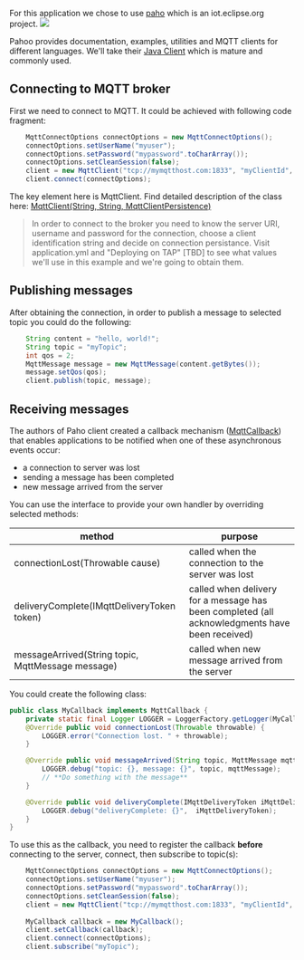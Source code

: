 For this application we chose to use [paho](https://eclipse.org/paho/) which is an iot.eclipse.org project.
![](https://eclipse.org/paho/images/paho_logo_400.png)

Pahoo provides documentation, examples, utilities and MQTT clients for different languages. 
We'll take their [Java Client](https://github.com/eclipse/paho.mqtt.java) which is mature and commonly used.

## Connecting to MQTT broker
First we need to connect to MQTT. It could be achieved with following code fragment:
```Java
    MqttConnectOptions connectOptions = new MqttConnectOptions();
    connectOptions.setUserName("myuser");
    connectOptions.setPassword("mypassword".toCharArray());
    connectOptions.setCleanSession(false);
    client = new MqttClient("tcp://mymqtthost.com:1833", "myClientId", new MemoryPersistence());
    client.connect(connectOptions);
```

The key element here is MqttClient. Find detailed description of the class here: [MqttClient(String, String, MqttClientPersistence)](https://www.eclipse.org/paho/files/javadoc/org/eclipse/paho/client/mqttv3/MqttClient.html) 

> In order to connect to the broker you need to know the server URI, username and password for the connection, choose a client identification string and decide on connection persistance. Visit application.yml and "Deploying on TAP" [TBD] to see what values we'll use in this example and we're going to obtain them.
 
## Publishing messages
After obtaining the connection, in order to publish a message to selected topic you could do the following:
```Java
    String content = "hello, world!";
    String topic = "myTopic";
    int qos = 2;
    MqttMessage message = new MqttMessage(content.getBytes());
    message.setQos(qos);
    client.publish(topic, message);
```

## Receiving messages 
The authors of Paho client created a callback mechanism ([MqttCallback](https://www.eclipse.org/paho/files/javadoc/org/eclipse/paho/client/mqttv3/MqttCallback.html)) that enables applications to be notified when one of these asynchronous events occur:

 * a connection to server was lost
 * sending a message has been completed
 * new message arrived from the server

You can use the interface to provide your own handler by overriding selected methods:

| method | purpose |
|--|--|
| connectionLost(Throwable cause)  |  called when the connection to the server was lost  |
| deliveryComplete(IMqttDeliveryToken token) | called when delivery for a message has been completed (all acknowledgments have been received) |
| messageArrived(String topic, MqttMessage message) | called when new message arrived from the server |

You could create the following class:

```Java
public class MyCallback implements MqttCallback {
    private static final Logger LOGGER = LoggerFactory.getLogger(MyCallback.class);
    @Override public void connectionLost(Throwable throwable) {
        LOGGER.error("Connection lost. " + throwable);
    }

    @Override public void messageArrived(String topic, MqttMessage mqttMessage) throws Exception {
        LOGGER.debug("topic: {}, message: {}", topic, mqttMessage);
        // **Do something with the message**
    }

    @Override public void deliveryComplete(IMqttDeliveryToken iMqttDeliveryToken) {
        LOGGER.debug("deliveryComplete: {}",  iMqttDeliveryToken);
    }
}
```

To use this as the callback, you need to register the callback **before** connecting to the server, connect, then subscribe to topic(s):

```Java
    MqttConnectOptions connectOptions = new MqttConnectOptions();
    connectOptions.setUserName("myuser");
    connectOptions.setPassword("mypassword".toCharArray());
    connectOptions.setCleanSession(false);
    client = new MqttClient("tcp://mymqtthost.com:1833", "myClientId", new MemoryPersistence());
    
    MyCallback callback = new MyCallback();
    client.setCallback(callback);
    client.connect(connectOptions);
    client.subscribe("myTopic");
```

